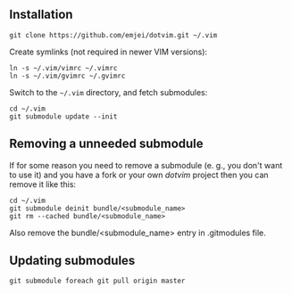 ## Installation

    git clone https://github.com/emjei/dotvim.git ~/.vim

Create symlinks (not required in newer VIM versions):

    ln -s ~/.vim/vimrc ~/.vimrc
    ln -s ~/.vim/gvimrc ~/.gvimrc

Switch to the `~/.vim` directory, and fetch submodules:

    cd ~/.vim
    git submodule update --init

## Removing a unneeded submodule

If for some reason you need to remove a submodule (e. g., you don't want to use it) and you have a fork or your own *dotvim* project then you can remove it like this:

    cd ~/.vim
	git submodule deinit bundle/<submodule_name>
	git rm --cached bundle/<submodule_name>

Also remove the bundle/<submodule_name> entry in .gitmodules file.

## Updating submodules

	git submodule foreach git pull origin master
